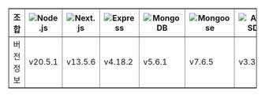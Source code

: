 <table border="1">
  <thead>
    <tr>
      <th>조합</th>
      <th><img src="https://img.shields.io/badge/Node.js-339933?style=for-the-badge&logo=Node.js&logoColor=white" alt="Node.js"></th>
      <th><img src="https://img.shields.io/badge/Next.js-000000?style=for-the-badge&logo=Next.js&logoColor=white" alt="Next.js"></th>
      <th><img src="https://img.shields.io/badge/Express-000000?style=for-the-badge&logo=Express&logoColor=white" alt="Express"></th>
      <th><img src="https://img.shields.io/badge/MongoDB-47A248?style=for-the-badge&logo=MongoDB&logoColor=white" alt="MongoDB"></th>
      <th><img src="https://img.shields.io/badge/Mongoose-880000?style=for-the-badge&logo=MongoDB&logoColor=white" alt="Mongoose"></th>
      <th><img src="https://img.shields.io/badge/AWS-FF9900?style=for-the-badge&logo=Amazon-AWS&logoColor=white" alt="AWS SDK"></th>
    </tr>
  </thead>
  <tbody>
    <tr>
      <td>버전 정보</td>
      <td>v20.5.1</td>
      <td>v13.5.6</td>
      <td>v4.18.2</td>
      <td>v5.6.1</td>
      <td>v7.6.5</td>
      <td>v3.374.0</td>
    </tr>
  </tbody>
</table>
